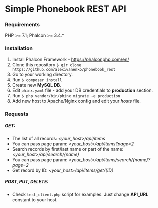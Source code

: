 # Simple Phonebook REST API

### Requirements

PHP >= 7.1; Phalcon >= 3.4.*

### Installation

1. Install Phalcon Framework - https://phalconphp.com/en/
2. Clone this repository ```$ gir clone https://github.com/alexivanenko/phonebook_rest```
3. Go to your working directory. 
4. Run ```$ composer install```
5. Create new **MySQL DB**.
6. Edit ```phinx.yaml``` file - add your DB credentials to **production** section.
7. Run ```$ php vendor/bin/phinx migrate -e production```
8. Add new host to Apache/Nginx config and edit your *hosts* file.      

### Requests
##### GET:
* The list of all records: *<your_host>/api/items*
* You can pass page param: *<your_host>/api/items?page=2*
* Search records by first/last name or part of the name: *<your_host>/api/search/{name}*
* You can pass page param: *<your_host>/api/items/search/{name}?page=2*  
* Get record by ID: *<your_host>/api/items/get/{ID}*

##### POST, PUT, DELETE:

* Check ```test_client.php``` script for examples. Just change **API_URL** constant to your host.  